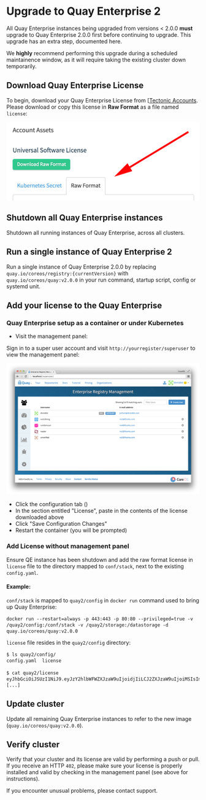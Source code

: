 # Upgrade to Quay Enterprise 2

All Quay Enterprise instances being upgraded from versions < 2.0.0 **must** upgrade to Quay Enterprise 2.0.0 first before continuing to upgrade. This upgrade has an extra step, documented here.

We **highly** recommend performing this upgrade during a scheduled maintainence window, as it will require taking the existing cluster down temporarily.

## Download Quay Enterprise License

To begin, download your Quay Enterprise License from [[Tectonic Accounts](https://account.tectonic.com). Please download or copy this license in **Raw Format** as a file named `license`:

<img src="img/raw-format.png" class="img-center" alt="Quay Enterprise License Raw Format"/>

## Shutdown all Quay Enterprise instances

Shutdown all running instances of Quay Enterprise, across all clusters.

## Run a single instance of Quay Enterprise 2

Run a single instance of Quay Enterprise 2.0.0 by replacing `quay.io/coreos/registry:{currentVersion}` with `quay.io/coreos/quay:v2.0.0` in your run command, startup script, config or systemd unit.

## Add your license to the Quay Enterprise

### Quay Enterprise setup as a container or under Kubernetes

- Visit the management panel:

Sign in to a super user account and visit `http://yourregister/superuser` to view the management panel:

<img src="img/superuser.png" class="img-center" alt="Quay Enterprise Management Panel"/>

- Click the configuration tab (<span class="fa fa-gear"></span>)
- In the section entitled "License", paste in the contents of the license downloaded above
- Click "Save Configuration Changes"
- Restart the container (you will be prompted)

### Add License without management panel

Ensure QE instance has been shutdown and add the raw format license in `license` file to the directory mapped to `conf/stack`, next to the existing `config.yaml`.

#### Example:

`conf/stack` is mapped to `quay2/config` in `docker run` command used to bring up Quay Enterprise: 
```
docker run --restart=always -p 443:443 -p 80:80 --privileged=true -v /quay2/config:/conf/stack -v /quay2/storage:/datastorage -d quay.io/coreos/quay:v2.0.0
```

`license` file resides in the `quay2/config` directory:
```
$ ls quay2/config/
config.yaml  license

$ cat quay2/license
eyJhbGciOiJSUzI1NiJ9.eyJzY2hlbWFWZXJzaW9uIjoidjIiLCJ2ZXJzaW9uIjoiMSIsImNyZWF0aW9uRGF0ZSI6IjIwMTYtMTAtMjZUMTc6MjM6MjJaIiwiZXhwaXJ
[...]
```

## Update cluster

Update all remaining Quay Enterprise instances to refer to the new image (`quay.io/coreos/quay:v2.0.0`).

## Verify cluster

Verify that your cluster and its license are valid by performing a push or pull. If you receive an HTTP `402`, please make sure your license is properly installed and valid by checking in the management panel (see above for instructions).

If you encounter unusual problems, please contact support.
